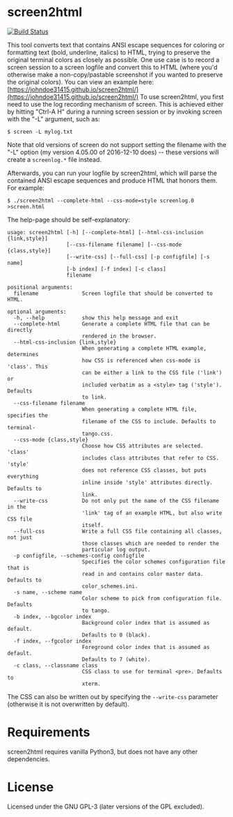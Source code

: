 # screen2html
[![Build Status](https://travis-ci.org/johndoe31415/screen2html.svg?branch=master)](https://travis-ci.org/johndoe31415/screen2html)

This tool converts text that contains ANSI escape sequences for coloring or
formatting text (bold, underline, italics) to HTML, trying to preserve the
original terminal colors as closely as possible. One use case is to record a
screen session to a screen logfile and convert this to HTML (where you'd
otherwise make a non-copy/pastable screenshot if you wanted to preserve the
original colors). You can view an example here:
[https://johndoe31415.github.io/screen2html/](https://johndoe31415.github.io/screen2html/)
To use screen2html, you first need to use the log recording mechanism of
screen. This is achieved either by hitting "Ctrl-A H" during a running screen
session or by invoking screen with the "-L" argument, such as:

```
$ screen -L mylog.txt
```

Note that old versions of screen do not support setting the filename with the
"-L" option (my version 4.05.00 of 2016-12-10 does) -- these versions will
create a ```screenlog.*``` file instead.

Afterwards, you can run your logfile by screen2html, which will parse the
contained ANSI escape sequences and produce HTML that honors them. For example:

```
$ ./screen2html --complete-html --css-mode=style screenlog.0 >screen.html
```

The help-page should be self-explanatory:

```
usage: screen2html [-h] [--complete-html] [--html-css-inclusion {link,style}]
                   [--css-filename filename] [--css-mode {class,style}]
                   [--write-css] [--full-css] [-p configfile] [-s name]
                   [-b index] [-f index] [-c class]
                   filename

positional arguments:
  filename              Screen logfile that should be converted to HTML.

optional arguments:
  -h, --help            show this help message and exit
  --complete-html       Generate a complete HTML file that can be directly
                        rendered in the browser.
  --html-css-inclusion {link,style}
                        When generating a complete HTML example, determines
                        how CSS is referenced when css-mode is 'class'. This
                        can be either a link to the CSS file ('link') or
                        included verbatim as a <style> tag ('style'). Defaults
                        to link.
  --css-filename filename
                        When generating a complete HTML file, specifies the
                        filename of the CSS to include. Defaults to terminal-
                        tango.css.
  --css-mode {class,style}
                        Choose how CSS attributes are selected. 'class'
                        includes class attributes that refer to CSS. 'style'
                        does not reference CSS classes, but puts everything
                        inline inside 'style' attributes directly. Defaults to
                        link.
  --write-css           Do not only put the name of the CSS filename in the
                        'link' tag of an example HTML, but also write CSS file
                        itself.
  --full-css            Write a full CSS file containing all classes, not just
                        those classes which are needed to render the
                        particular log output.
  -p configfile, --schemes-config configfile
                        Specifies the color schemes configuration file that is
                        read in and contains color master data. Defaults to
                        color_schemes.ini.
  -s name, --scheme name
                        Color scheme to pick from configuration file. Defaults
                        to tango.
  -b index, --bgcolor index
                        Background color index that is assumed as default.
                        Defaults to 0 (black).
  -f index, --fgcolor index
                        Foreground color index that is assumed as default.
                        Defaults to 7 (white).
  -c class, --classname class
                        CSS class to use for terminal <pre>. Defaults to
                        xterm.
```

The CSS can also be written out by specifying the `--write-css` parameter
(otherwise it is not overwritten by default).


# Requirements
screen2html requires vanilla Python3, but does not have any other dependencies.


# License
Licensed under the GNU GPL-3 (later versions of the GPL excluded).
